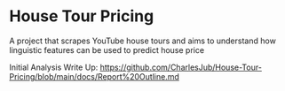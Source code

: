 # House Tour Pricing
 
A project that scrapes YouTube house tours and aims to understand how linguistic features can be used to predict house price

Initial Analysis Write Up: https://github.com/CharlesJub/House-Tour-Pricing/blob/main/docs/Report%20Outline.md
